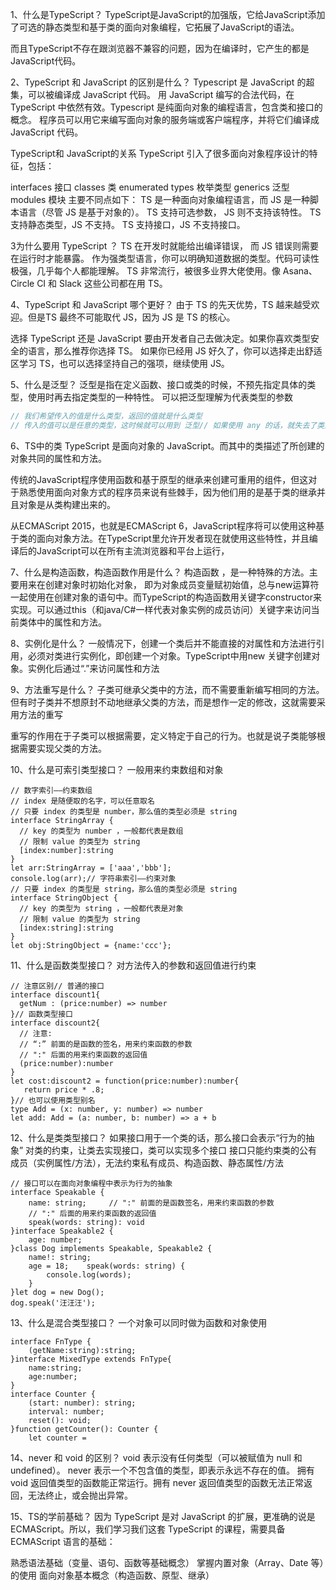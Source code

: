 1、什么是TypeScript？
TypeScript是JavaScript的加强版，它给JavaScript添加了可选的静态类型和基于类的面向对象编程，它拓展了JavaScript的语法。

而且TypeScript不存在跟浏览器不兼容的问题，因为在编译时，它产生的都是JavaScript代码。

2、TypeScript 和 JavaScript 的区别是什么？
Typescript 是 JavaScript 的超集，可以被编译成 JavaScript 代码。 用 JavaScript 编写的合法代码，在 TypeScript 中依然有效。Typescript 是纯面向对象的编程语言，包含类和接口的概念。 程序员可以用它来编写面向对象的服务端或客户端程序，并将它们编译成 JavaScript 代码。

TypeScript和 JavaScript的关系
TypeScript 引入了很多面向对象程序设计的特征，包括：

interfaces  接口
classes  类
enumerated types 枚举类型
generics 泛型
modules 模块
主要不同点如下：
TS 是一种面向对象编程语言，而 JS 是一种脚本语言（尽管 JS 是基于对象的）。
TS 支持可选参数， JS 则不支持该特性。
TS 支持静态类型，JS 不支持。
TS 支持接口，JS 不支持接口。

3为什么要用 TypeScript ？
TS 在开发时就能给出编译错误， 而 JS 错误则需要在运行时才能暴露。
作为强类型语言，你可以明确知道数据的类型。代码可读性极强，几乎每个人都能理解。
TS 非常流行，被很多业界大佬使用。像 Asana、Circle CI 和 Slack 这些公司都在用 TS。

4、TypeScript 和 JavaScript 哪个更好？
由于 TS 的先天优势，TS 越来越受欢迎。但是TS 最终不可能取代 JS，因为 JS 是 TS 的核心。

选择 TypeScript 还是 JavaScript 要由开发者自己去做决定。如果你喜欢类型安全的语言，那么推荐你选择 TS。 如果你已经用 JS 好久了，你可以选择走出舒适区学习 TS，也可以选择坚持自己的强项，继续使用 JS。

5、什么是泛型？
泛型是指在定义函数、接口或类的时候，不预先指定具体的类型，使用时再去指定类型的一种特性。
可以把泛型理解为代表类型的参数

```typescript
// 我们希望传入的值是什么类型，返回的值就是什么类型
// 传入的值可以是任意的类型，这时候就可以用到 泛型// 如果使用 any 的话，就失去了类型检查的意义function createArray1(length: any, value: any): Array
```


6、TS中的类
TypeScript 是面向对象的 JavaScript。而其中的类描述了所创建的对象共同的属性和方法。

传统的JavaScript程序使用函数和基于原型的继承来创建可重用的组件，但这对于熟悉使用面向对象方式的程序员来说有些棘手，因为他们用的是基于类的继承并且对象是从类构建出来的。

从ECMAScript 2015，也就是ECMAScript 6，JavaScript程序将可以使用这种基于类的面向对象方法。在TypeScript里允许开发者现在就使用这些特性，并且编译后的JavaScript可以在所有主流浏览器和平台上运行，

7、什么是构造函数，构造函数作用是什么？
构造函数 ，是一种特殊的方法。主要用来在创建对象时初始化对象， 即为对象成员变量赋初始值，总与new运算符一起使用在创建对象的语句中。而TypeScript的构造函数用关键字constructor来实现。可以通过this（和java/C#一样代表对象实例的成员访问）关键字来访问当前类体中的属性和方法。

8、实例化是什么？
一般情况下，创建一个类后并不能直接的对属性和方法进行引用，必须对类进行实例化，即创建一个对象。TypeScript中用new 关键字创建对象。实例化后通过“.”来访问属性和方法

9、方法重写是什么？
子类可继承父类中的方法，而不需要重新编写相同的方法。但有时子类并不想原封不动地继承父类的方法，而是想作一定的修改，这就需要采用方法的重写

重写的作用在于子类可以根据需要，定义特定于自己的行为。也就是说子类能够根据需要实现父类的方法。

10、什么是可索引类型接口？
一般用来约束数组和对象

```
// 数字索引——约束数组
// index 是随便取的名字，可以任意取名
// 只要 index 的类型是 number，那么值的类型必须是 string
interface StringArray {
  // key 的类型为 number ，一般都代表是数组
  // 限制 value 的类型为 string
  [index:number]:string
}
let arr:StringArray = ['aaa','bbb'];
console.log(arr);// 字符串索引——约束对象
// 只要 index 的类型是 string，那么值的类型必须是 string
interface StringObject {
  // key 的类型为 string ，一般都代表是对象
  // 限制 value 的类型为 string
  [index:string]:string
}
let obj:StringObject = {name:'ccc'};
```

11、什么是函数类型接口？
对方法传入的参数和返回值进行约束

```
// 注意区别// 普通的接口
interface discount1{
  getNum : (price:number) => number
}// 函数类型接口
interface discount2{
  // 注意:
  // “:” 前面的是函数的签名，用来约束函数的参数
  // ":" 后面的用来约束函数的返回值
  (price:number):number
}
let cost:discount2 = function(price:number):number{
   return price * .8;
}// 也可以使用类型别名
type Add = (x: number, y: number) => number
let add: Add = (a: number, b: number) => a + b
```


12、什么是类类型接口？
如果接口用于一个类的话，那么接口会表示“行为的抽象”
对类的约束，让类去实现接口，类可以实现多个接口
接口只能约束类的公有成员（实例属性/方法），无法约束私有成员、构造函数、静态属性/方法

```
// 接口可以在面向对象编程中表示为行为的抽象
interface Speakable {
    name: string;     // ":" 前面的是函数签名，用来约束函数的参数
    // ":" 后面的用来约束函数的返回值
    speak(words: string): void
}interface Speakable2 {
    age: number;
}class Dog implements Speakable, Speakable2 {
    name!: string;
    age = 18;    speak(words: string) {
        console.log(words);
    }
}let dog = new Dog();
dog.speak('汪汪汪');
```


13、什么是混合类型接口？
一个对象可以同时做为函数和对象使用

```
interface FnType {
    (getName:string):string;
}interface MixedType extends FnType{
    name:string;
    age:number;
}
interface Counter {
    (start: number): string;
    interval: number;
    reset(): void;
}function getCounter(): Counter {
    let counter = 
```


14、never 和 void 的区别？
void 表示没有任何类型（可以被赋值为 null 和 undefined）。
never 表示一个不包含值的类型，即表示永远不存在的值。
拥有 void 返回值类型的函数能正常运行。拥有 never 返回值类型的函数无法正常返回，无法终止，或会抛出异常。

15、TS的学前基础？
因为 TypeScript 是对 JavaScript 的扩展，更准确的说是 ECMAScript。所以，我们学习我们这套 TypeScript 的课程，需要具备 ECMAScript 语言的基础：

熟悉语法基础（变量、语句、函数等基础概念）
掌握内置对象（Array、Date 等）的使用
面向对象基本概念（构造函数、原型、继承）
